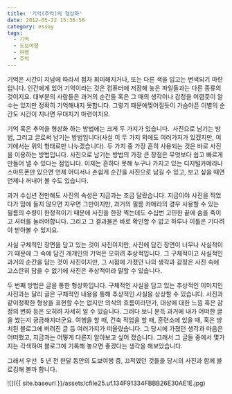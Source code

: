 ```yaml
---
title: '기억(추억)의 형상화'
date: 2012-05-22 15:36:56
category: essay
tags:
  - 기억
  - 도보여행
  - 여행
  - 추억
---
```


기억은 시간이 지남에 따라서 점차 희미해지거나, 또는 다른 색을 입고는 변색되기 마련입니다. 인간에게 있어 기억이라는 것은 컴퓨터에 저장해 놓은 파일들과는 다른 종류의 것이지요. 대부분의 사람들은 과거의 순간들 혹은 그 때의 생각이나 감정을 어렴풋이 알수는 있지만 정확히 기억해내지 못합니다. 그렇기 때문에찢어질듯이 가슴아픈 이별의 순간도 시간이 지나면 무뎌지기 마련이지요.

기억 혹은 추억을 형상화 하는 방법에는 크게 두 가지가 있습니다.  사진으로 남기는 방법, 그리고 글로써 남기는 방법입니다(사실 이 두 가지 외에도 여러가지가 있겠지만, 여기에서는 위의 형태로만 나누겠습니다). 두 가지 중 가장 흔히 사용되는 것은 바로 사진을 이용하는 방법입니다. 사진으로 남기는 방법의 가장 큰 장점은 무엇보다 쉽고 빠르게 만들어 낼 수 있다는 점입니다. 이제는 흔하다 못해 누구나 가지고 있는 디지털카메라나 스마트폰만 있으면 언제 어디서나 손쉽게 순간을 사진으로 남길 수 있고, 보고 싶을 때면 언제나 꺼내어 볼 수도 있습니다.

과거 수십년 전만해도 사진의 속성은 지금과는 조금 달랐습니다. 지금이야 사진을 찍었다가 맘에 들지 않으면 지우면 그만이지만, 과거의 필름 카메라의 경우 사용할 수 있는 필름의 수량이 한정적이기 때문에 사진을 한장 찍는데도 수십번 고민한 끝에 숨을 죽이고 셔터를 눌러야합니다. 그리고 그 결과물은 바로 확인할 수 없고 하루나 이틀은 기다려야 받아볼 수 있지요.

사실 구체적인 장면을 담고 있는 것이 사진이지만, 사진에 담긴 장면이 너무나 사실적이기 때문에 그 속에 담긴 개개인의 기억은 오히려 추상적입니다. 그 구체적이고 사실적인 과거의 순간을 담는 것이 사진이지만, 그 시점에 가졌던 나의 생각과 감정은 사진 속에 고스란히 담을 수 없기에 사진은 추상적이라 말할 수 있습니다.

두 번째 방법은 글을 통한 형상화입니다. 구체적인 사실을 담고 있는 추상적인 이미지인 사진과는 달리 글은 구체적인 내용을 통해 추상적인 사실을 상상할 수 있습니다. 사진과 같이정확한 형상을 표현할 수는 없지만 의식의 흐름이라던가, 대상에 대한 느낌 혹은 감정의 변화 등은 오히려 자세히 알 수 있습니다. 그러다 보니 문득 과거에 내가 어떠한 글을 썼는지 궁금해지더군요. 여행을 할 때, 건축 작업을 할 때, 훈련소에 있을 때, 혹은 방치된 블로그에 버려진 글 등 여러가지가 떠올랐습니다. 그 당시에 가졌던 생각과 마음은 어떠했고, 지금과는 어떻게 다른지 알아보고 싶어 졌습니다. 그래서 그 글들 중에서 몇가지는 각색하여 블로그에 기록해 놓으면 좋겠다는 생각을 해보았습니다.

그래서 우선  5 년 전 한달 동안의 도보여행 중, 끄적였던 것들을 당시의 사진과 함께 블로깅해 볼까 합니다.

![]({{ site.baseurl }}/assets/cfile25.uf.134F91334FBBB26E30AE1E.jpg)
